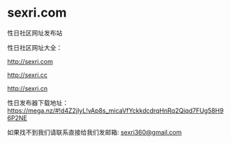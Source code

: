 # sexri.com
性日社区网址发布站   

性日社区网址大全： 

http://sexri.com 

http://sexri.cc 

http://sexri.cn  


性日发布器下载地址：https://mega.nz/#!d4Z2jIyL!vAp8s_micaVfYckkdcdrqHnRq2Qiqd7FUg58H96P2NE  

如果找不到我们请联系直接给我们发邮箱: sexri360@gmail.com
